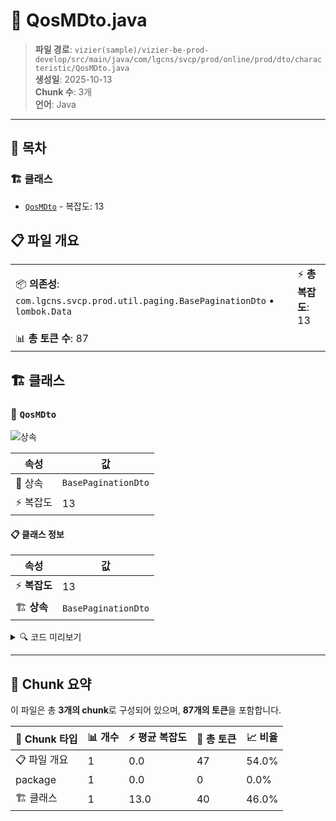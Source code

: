 # 📄 QosMDto.java

> **파일 경로**: `vizier(sample)/vizier-be-prod-develop/src/main/java/com/lgcns/svcp/prod/online/prod/dto/characteristic/QosMDto.java`  
> **생성일**: 2025-10-13  
> **Chunk 수**: 3개  
> **언어**: Java
---

## 📑 목차

### 🏗️ 클래스
- [`QosMDto`](#class-qosmdto) - 복잡도: 13

## 📋 파일 개요

| | |
|--|--|
| 📦 **의존성**: `com.lgcns.svcp.prod.util.paging.BasePaginationDto` • `lombok.Data` | ⚡ **총 복잡도**: 13 |
| 📊 **총 토큰 수**: 87 |  |



## 🏗️ 클래스

### <a id="class-qosmdto"></a>🎯 `QosMDto`

![상속](https://img.shields.io/badge/상속-1개-blue)

| 속성 | 값 |
|------|----|
| 🧬 상속 | `BasePaginationDto` |
| ⚡ 복잡도 | 13 |



#### 📋 클래스 정보

| 속성 | 값 |
|------|----|
| ⚡ **복잡도** | 13 || 📍 **라인 범위** | 7-7 |
| 🏗️ **상속** | `BasePaginationDto` || 🏷️ **태그** | `class, java` |

<details>
<summary>🔍 코드 미리보기</summary>

```java
public class QosMDto extends BasePaginationDto {
	private String prodUuid;
	private String qosCd;
	private String qosNm;
	private String qosPlcyGrpCd;
	private String thrsIdfyCd;
	private String valdStrtDtm;
	private String valdEndDtm;
	private String rgstUsr;
	private String rgstDtm;
	private String updUsr;
	private String updDtm;
}...
```

**Chunk 정보**
- 🆔 **ID**: `3933dcdc6cbc`
- 📍 **라인**: 7-7
- 📊 **토큰**: 40
- 🏷️ **태그**: `class, java`

</details>

---





## 🧩 Chunk 요약

이 파일은 총 **3개의 chunk**로 구성되어 있으며, **87개의 토큰**을 포함합니다.

| 🧩 Chunk 타입 | 📊 개수 | ⚡ 평균 복잡도 | 📝 총 토큰 | 📈 비율 |
|---------------|--------|-------------|----------|--------|
| 📋 파일 개요 | 1 | 0.0 | 47 | 54.0% |
| package | 1 | 0.0 | 0 | 0.0% |
| 🏗️ 클래스 | 1 | 13.0 | 40 | 46.0% |

